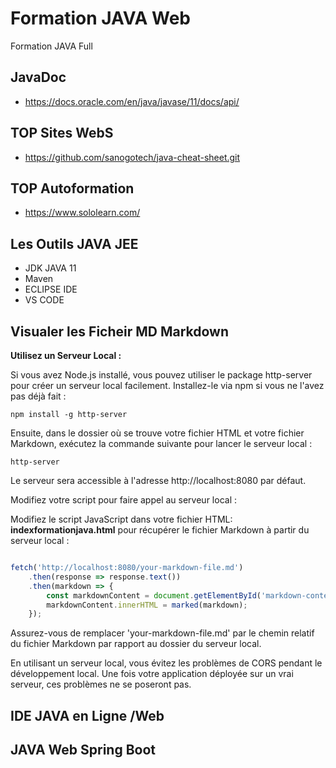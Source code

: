 # Formation JAVA Web

Formation  JAVA  Full

## JavaDoc

* https://docs.oracle.com/en/java/javase/11/docs/api/
  
##  TOP  Sites WebS

* https://github.com/sanogotech/java-cheat-sheet.git

## TOP Autoformation

- https://www.sololearn.com/

## Les Outils JAVA JEE

- JDK  JAVA 11
- Maven
- ECLIPSE IDE
- VS CODE

## Visualer les Ficheir  MD  Markdown

**Utilisez un Serveur Local :**

Si vous avez Node.js installé, vous pouvez utiliser le package http-server pour créer un serveur local facilement. Installez-le via npm si vous ne l'avez pas déjà fait :

```
npm install -g http-server
```

Ensuite, dans le dossier où se trouve votre fichier HTML et votre fichier Markdown, exécutez la commande suivante pour lancer le serveur local :

```
http-server
```

Le serveur sera accessible à l'adresse http://localhost:8080 par défaut.

Modifiez votre script pour faire appel au serveur local :

Modifiez le script JavaScript dans votre fichier HTML: **indexformationjava.html** pour récupérer le fichier Markdown à partir du serveur local :

```javascript

fetch('http://localhost:8080/your-markdown-file.md')
    .then(response => response.text())
    .then(markdown => {
        const markdownContent = document.getElementById('markdown-content');
        markdownContent.innerHTML = marked(markdown);
    });
```

Assurez-vous de remplacer 'your-markdown-file.md' par le chemin relatif du fichier Markdown par rapport au dossier du serveur local.

En utilisant un serveur local, vous évitez les problèmes de CORS pendant le développement local. Une fois votre application déployée sur un vrai serveur, ces problèmes ne se poseront pas.

  
## IDE JAVA en Ligne /Web


## JAVA Web  Spring Boot


